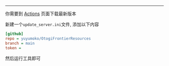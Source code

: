 
---

你需要到 [Actions](https://github.com/yuyumoko/otogi-frontier-updater/actions) 页面下载最新版本

新建一个`update_server.ini`文件, 添加以下内容

```ini
[github]
repo = yuyumoko/OtogiFrontierResources
branch = main
token = 
```

然后运行工具即可
